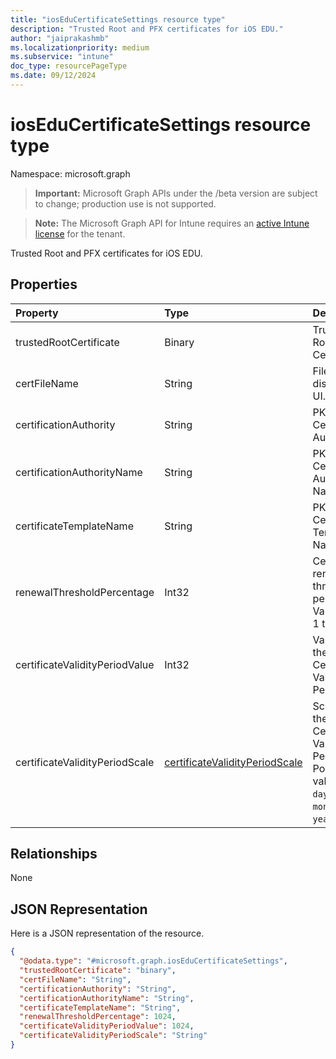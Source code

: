 ```yaml
---
title: "iosEduCertificateSettings resource type"
description: "Trusted Root and PFX certificates for iOS EDU."
author: "jaiprakashmb"
ms.localizationpriority: medium
ms.subservice: "intune"
doc_type: resourcePageType
ms.date: 09/12/2024
---
```


# iosEduCertificateSettings resource type

Namespace: microsoft.graph

> **Important:** Microsoft Graph APIs under the /beta version are subject to change; production use is not supported.

> **Note:** The Microsoft Graph API for Intune requires an [active Intune license](https://go.microsoft.com/fwlink/?linkid=839381) for the tenant.

Trusted Root and PFX certificates for iOS EDU.

## Properties
|Property|Type|Description|
|:---|:---|:---|
|trustedRootCertificate|Binary|Trusted Root Certificate.|
|certFileName|String|File name to display in UI.|
|certificationAuthority|String|PKCS Certification Authority.|
|certificationAuthorityName|String|PKCS Certification Authority Name.|
|certificateTemplateName|String|PKCS Certificate Template Name.|
|renewalThresholdPercentage|Int32|Certificate renewal threshold percentage. Valid values 1 to 99|
|certificateValidityPeriodValue|Int32|Value for the Certificate Validity Period.|
|certificateValidityPeriodScale|[certificateValidityPeriodScale](../resources/intune-shared-certificatevalidityperiodscale.md)|Scale for the Certificate Validity Period. Possible values are: `days`, `months`, `years`.|

## Relationships
None

## JSON Representation
Here is a JSON representation of the resource.
<!-- {
  "blockType": "resource",
  "@odata.type": "microsoft.graph.iosEduCertificateSettings"
}
-->
``` json
{
  "@odata.type": "#microsoft.graph.iosEduCertificateSettings",
  "trustedRootCertificate": "binary",
  "certFileName": "String",
  "certificationAuthority": "String",
  "certificationAuthorityName": "String",
  "certificateTemplateName": "String",
  "renewalThresholdPercentage": 1024,
  "certificateValidityPeriodValue": 1024,
  "certificateValidityPeriodScale": "String"
}
```
